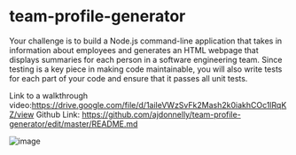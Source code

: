 # team-profile-generator

Your challenge is to build a Node.js command-line application that takes in information about employees and generates an HTML webpage that displays summaries for each person in a software engineering team. Since testing is a key piece in making code maintainable, you will also write tests for each part of your code and ensure that it passes all unit tests.

Link to a walkthrough video:https://drive.google.com/file/d/1aileVWzSvFk2Mash2k0iakhCOc1lRqKZ/view
Github Link: https://github.com/ajdonnelly/team-profile-generator/edit/master/README.md

![image](https://user-images.githubusercontent.com/65695895/91667036-4d084300-eac7-11ea-8571-e8a78c81d7aa.png)
